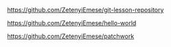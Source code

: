 https://github.com/ZetenyiEmese/git-lesson-repository

https://github.com/ZetenyiEmese/hello-world

https://github.com/ZetenyiEmese/patchwork
